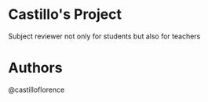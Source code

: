 # Castillo's Project
Subject reviewer not only for students but also for teachers
# Authors
@castilloflorence
